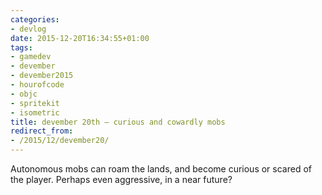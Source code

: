 ```yaml
---
categories:
- devlog
date: 2015-12-20T16:34:55+01:00
tags:
- gamedev
- devember
- devember2015
- hourofcode
- objc
- spritekit
- isometric
title: devember 20th — curious and cowardly mobs
redirect_from:
- /2015/12/devember20/
---
```


Autonomous mobs can roam the lands, and become curious or scared of the player. Perhaps even aggressive, in a near future?

